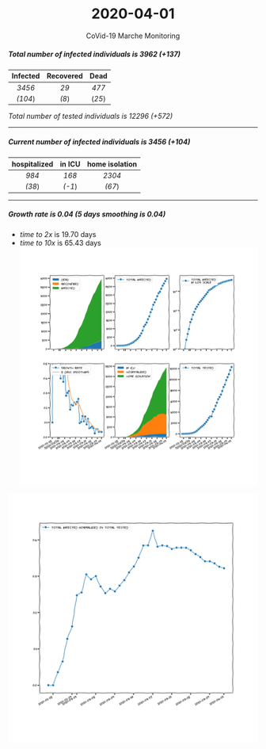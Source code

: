 <div align='center'>

# 2020-04-01
CoVid-19 Marche Monitoring
</div>

##### Total number of infected individuals is 3962 (+137)
Infected | Recovered | Dead
:---: | :---: | :---:
*3456* | *29* | *477*
*(104*) | *(8*) | (*25*)

*Total number of tested individuals is 12296 (+572)*
***
##### Current number of infected individuals is 3456 (+104)
hospitalized | in ICU | home isolation
:---: | :---: | :---:
*984* |*168* |*2304*
*(38*) |*(-1*) |*(67*)
***
##### Growth rate is 0.04 (5 days smoothing is 0.04)
- *time to 2x* is 19.70 days
- *time to 10x* is 65.43 days
![stats][stats]

![infected_normalized][infected_normalized]

[stats]: stats_Marche.png
[infected_normalized]: infected_normalized_Marche.png
